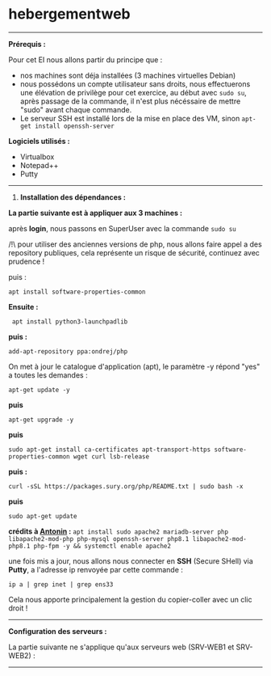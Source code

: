 # hebergementweb
---------------------------------------------------------------------------------------------------------------------------------------------------------
**Prérequis :**

Pour cet EI nous allons partir du principe que :
- nos machines sont déja installées (3 machines virtuelles Debian)
- nous possédons un compte utilisateur sans droits, nous effectuerons une élévation de privilège pour cet exercice, au début avec ```sudo su```, après passage de la commande, il n'est plus nécéssaire de mettre "sudo" avant chaque commande.
- Le serveur SSH est installé lors de la mise en place des VM, sinon ```apt-get install openssh-server```

**Logiciels utilisés :**

- Virtualbox
- Notepad++
- Putty
  
---------------------------------------------------------------------------------------------------------------------------------------------------------

1) **Installation des dépendances :**


**La partie suivante est à appliquer aux 3 machines :**

après **login**, nous passons en SuperUser avec la commande ```sudo su```



/!\ pour utiliser des anciennes versions de php, nous allons faire appel a des repository publiques, cela représente un risque de sécurité, continuez avec prudence !

puis :

```apt install software-properties-common```

**Ensuite :**

``` apt install python3-launchpadlib```

**puis :**

```add-apt-repository ppa:ondrej/php```



On met à jour le catalogue d'application (apt), le paramètre -y répond "yes" a toutes les demandes :

```apt-get update -y```

**puis**

```apt-get upgrade -y``` 

**puis**

```sudo apt-get install ca-certificates apt-transport-https software-properties-common wget curl lsb-release```

**puis :**

```curl -sSL https://packages.sury.org/php/README.txt | sudo bash -x```

**puis**

```sudo apt-get update```

**crédits à [Antonin](https://github.com/antoninpomies/HebergementWeb) :** ```apt install sudo apache2 mariadb-server php libapache2-mod-php php-mysql openssh-server php8.1 libapache2-mod-php8.1 php-fpm -y && systemctl enable apache2```

une fois mis a jour, nous allons nous connecter en **SSH** (Secure SHell) via **Putty**, a l'adresse ip renvoyée par cette commande :

```ip a | grep inet | grep ens33```

Cela nous apporte principalement la gestion du copier-coller avec un clic droit !

---------------------------------------------------------------------------------------------------------------------------------------------------------
**Configuration des serveurs :**

La partie suivante ne s'applique qu'aux serveurs web (SRV-WEB1 et SRV-WEB2) :






---------------------------------------------------------------------------------------------------------------------------------------------------------
